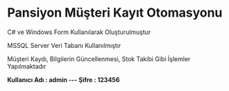 # Pansiyon Müşteri Kayıt Otomasyonu

C# ve Windows Form Kullanılarak Oluşturulmuştur

MSSQL Server Veri Tabanı Kullanılmıştır

Müşteri Kaydı, Bilgilerin Güncellenmesi, Stok Takibi Gibi İşlemler Yapılmaktadır

**Kullanıcı Adı : admin ---
Şifre : 123456**
